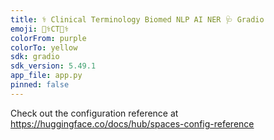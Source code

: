 ```yaml
---
title: ⚕️ Clinical Terminology Biomed NLP AI NER 🩺 Gradio
emoji: 👩‍⚕️CT👩‍⚕️
colorFrom: purple
colorTo: yellow
sdk: gradio
sdk_version: 5.49.1
app_file: app.py
pinned: false
---
```


Check out the configuration reference at https://huggingface.co/docs/hub/spaces-config-reference